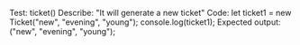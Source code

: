 Test: ticket()
Describe: "It will generate a new ticket"
Code:
let ticket1 = new Ticket("new", "evening", "young");
console.log(ticket1);
Expected output: ("new", "evening", "young");

